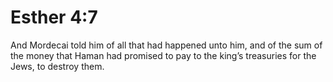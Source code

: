 # Esther 4:7

And Mordecai told him of all that had happened unto him, and of the sum of the money that Haman had promised to pay to the king’s treasuries for the Jews, to destroy them.